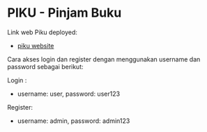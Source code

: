 # PIKU - Pinjam Buku

Link web Piku deployed:

- [piku website](https://piku-app.vercel.app/)

Cara akses login dan register dengan menggunakan username dan password sebagai berikut:

Login :

- username: user, password: user123

Register:

- username: admin, password: admin123
